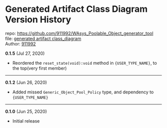 # Generated Artifact Class Diagram Version History
repo: https://github.com/911992/WAsys_Poolable_Object_generator_tool  
file: [generated artifact class_diagram](./gen_artifact_class_diagram.svg)  
Author: [911992](https://github.com/911992)  

**0.1.5** (Jul 27, 2020)

* Reordered the `reset_state(void):void` method in `{USER_TYPE_NAME}`, to the top(very first member)

<hr/>

**0.1.2** (Jun 26, 2020)

* Added missed `Generic_Object_Pool_Policy` type, and dependency to `{USER_TYPE_NAME}`

<hr/>

**0.1.0** (Jun 25, 2020)

* Initial release
